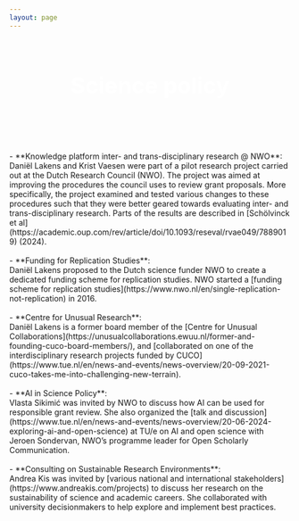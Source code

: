 ```yaml
---
layout: page
---
```


<div style='background: url("https://images.pexels.com/photos/357514/pexels-photo-357514.jpeg?auto=compress&cs=tinysrgb&w=1260&h=750&dpr=2") center/cover no-repeat;
    padding: 60px 20px;
    text-align: center;
    color: white;
    font-size: 2.5rem;
    font-weight: bold;'>
    Science policy
</div>
<br>
<br>
- **Knowledge platform inter- and trans-disciplinary research @ NWO**: <br>
  Daniël Lakens and Krist Vaesen were part of a pilot research project carried out at the Dutch Research Council (NWO). The project was aimed at improving the procedures the council uses to review grant proposals. More specifically, the project examined and tested various changes to these procedures such that they were better geared towards evaluating inter- and trans-disciplinary research. Parts of the results are described in [Schölvinck et al](https://academic.oup.com/rev/article/doi/10.1093/reseval/rvae049/7889019) (2024).
<br>
<br>
- **Funding for Replication Studies**: <br>
  Daniël Lakens proposed to the Dutch science funder NWO to create a dedicated funding scheme for replication studies. NWO started a [funding scheme for replication studies](https://www.nwo.nl/en/single-replication-not-replication) in 2016.  
<br>
<br>
- **Centre for Unusual Research**: <br>
  Daniël Lakens is a former board member of the [Centre for Unusual Collaborations](https://unusualcollaborations.ewuu.nl/former-and-founding-cuco-board-members/), and [collaborated on one of the interdisciplinary research projects funded by CUCO](https://www.tue.nl/en/news-and-events/news-overview/20-09-2021-cuco-takes-me-into-challenging-new-terrain).
<br>
<br>
- **Al in Science Policy**: <br>
  Vlasta Sikimić was invited by NWO to discuss how AI can be used for responsible grant review. She also organized the [talk and discussion](https://www.tue.nl/en/news-and-events/news-overview/20-06-2024-exploring-ai-and-open-science) at TU/e on AI and open science with Jeroen Sondervan, NWO’s programme leader for Open Scholarly Communication.
<br>
<br>
- **Consulting on Sustainable Research Environments**: <br>
 Andrea Kis was invited by [various national and international stakeholders](https://www.andreakis.com/projects) to discuss her research on the sustainability of science and academic careers. She collaborated with university decisionmakers to help explore and implement best practices. 
